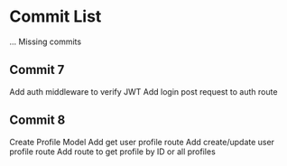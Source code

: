 # Commit List

... Missing commits

## Commit 7

Add auth middleware to verify JWT
Add login post request to auth route

## Commit 8

Create Profile Model
Add get user profile route
Add create/update user profile route
Add route to get profile by ID or all profiles
